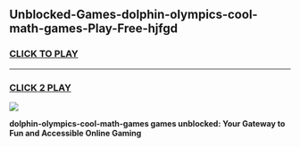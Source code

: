 
## Unblocked-Games-dolphin-olympics-cool-math-games-Play-Free-hjfgd
<h3>
<a href="https://premium76.site?title=dolphin-olympics-cool-math-games&ref=21A">CLICK TO PLAY</a></h3>
<hr>

<h3>
<a href="https://premium76.site?title=dolphin-olympics-cool-math-games&ref=21A">CLICK 2 PLAY</a>
  
</h3>

<a href="https://premium76.site?title=dolphin-olympics-cool-math-games&ref=21A"><img src="https://clearcache.store/games.png"></a>


**dolphin-olympics-cool-math-games games unblocked: Your Gateway to Fun and Accessible Online Gaming**
